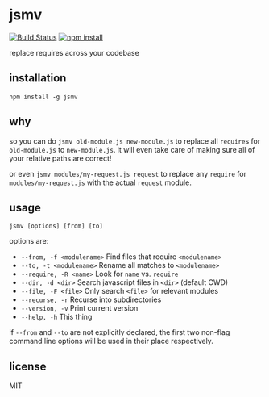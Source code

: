 jsmv
====

[![Build Status](http://img.shields.io/travis/jarofghosts/jsmv.svg?style=flat)](https://travis-ci.org/jarofghosts/jsmv)
[![npm install](http://img.shields.io/npm/dm/jsmv.svg?style=flat)](https://www.npmjs.org/package/jsmv)

replace requires across your codebase

## installation

`npm install -g jsmv`

## why

so you can do `jsmv old-module.js new-module.js` to replace all `require`s for
`old-module.js` to `new-module.js`. it will even take care of making sure all
of your relative paths are correct!

or even `jsmv modules/my-request.js request` to replace any `require` for
`modules/my-request.js` with the actual `request` module.

## usage

`jsmv [options] [from] [to]`

options are:

* `--from, -f <modulename>` Find files that require `<modulename>`
* `--to, -t <modulename>` Rename all matches to `<modulename>`
* `--require, -R <name>` Look for `name` vs. `require`
* `--dir, -d <dir>` Search javascript files in `<dir>` (default CWD)
* `--file, -F <file>` Only search `<file>` for relevant modules
* `--recurse, -r` Recurse into subdirectories
* `--version, -v` Print current version
* `--help, -h` This thing

if `--from` and `--to` are not explicitly declared, the first two non-flag
command line options will be used in their place respectively.

## license

MIT
